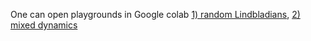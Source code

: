 One can open playgrounds in Google colab [1) random Lindbladians](https://colab.research.google.com/github/LuchnikovI/Dynamic-mode-decomposition-for-open-quantum-systems-identification/blob/master/Playground_random_lindbladians.ipynb), [2) mixed dynamics](https://colab.research.google.com/github/LuchnikovI/Dynamic-mode-decomposition-for-open-quantum-systems-identification/blob/master/Playground_mixed_dynamics.ipynb)
